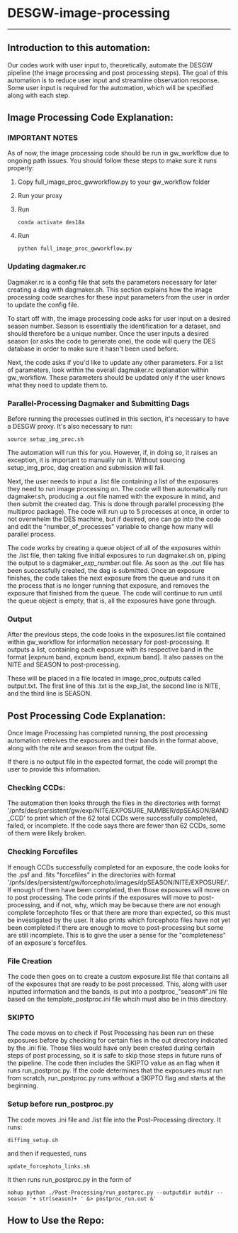 # DESGW-image-processing
---
## Introduction to this automation:
Our codes work with user input to, theoretically, automate the DESGW pipeline (the image processing and post processing steps). The goal of this automation is to reduce user input and streamline observation response. Some user input is required for the automation, which will be specified along with each step.
## Image Processing Code Explanation:
### IMPORTANT NOTES
As of now, the image processing code should be run in gw_workflow due to ongoing path issues. You should follow these steps to make sure it runs properly:

1. Copy full_image_proc_gwworkflow.py to your gw_workflow folder
2. Run your proxy
2. Run

    ```
    conda activate des18a
    ```
3. Run

    ```
    python full_image_proc_gwworkflow.py 
    ```

### Updating dagmaker.rc
Dagmaker.rc is a config file that sets the parameters necessary for later creating a dag with dagmaker.sh. This section explains how the image processing code searches for these input parameters from the user in order to update the config file. 

To start off with, the image processing code asks for user input on a desired season number. Season is essentially the identification for a dataset, and should therefore be a unique number. Once the user inputs a desired season (or asks the code to generate one), the code will query the DES database in order to make sure it hasn't been used before. 

Next, the code asks if you'd like to update any other parameters. For a list of parameters, look within the overall dagmaker.rc explanation within gw_workflow. These parameters should be updated only if the user knows what they need to update them to.

### Parallel-Processing Dagmaker and Submitting Dags
Before running the processes outlined in this section, it's necessary to have a DESGW proxy. It's also necessary to run:

    source setup_img_proc.sh
  
The automation will run this for you. However, if, in doing so, it raises an exception, it is important to manually run it. Without sourcing setup_img_proc, dag creation and submission will fail.

Next, the user needs to input a .list file containing a list of the exposures they need to run image processing on. The code will then automatically run dagmaker.sh, producing a .out file named with the exposure in mind, and then submit the created dag. This is done through parallel processing (the multiproc package). The code will run up to 5 processes at once, in order to not overwhelm the DES machine, but if desired, one can go into the code and edit the "number_of_processes" variable to change how many will parallel process. 

The code works by creating a queue object of all of the exposures within the .list file, then taking five initial exposures to run dagmaker.sh on, piping the output to a dagmaker_*exp_number*.out file. As soon as the .out file has been successfully created, the dag is submitted. Once an exposure finishes, the code takes the next exposure from the queue and runs it on the process that is no longer running that exposure, and removes the exposure that finished from the queue. The code will continue to run until the queue object is empty, that is, all the exposures have gone through. 

### Output
After the previous steps, the code looks in the exposures.list file contained within gw_workflow for information necessary for post-processing. It outputs a list, containing each exposure with its respective band in the format [expnum band, expnum band, expnum band]. It also passes on the NITE and SEASON to post-processing. 

These will be placed in a file located in image_proc_outputs called output.txt. The first line of this .txt is the exp_list, the second line is NITE, and the third line is SEASON. 

## Post Processing Code Explanation:
Once Image Processing has completed running, the post processing automation retreives the exposures and their bands in the format above, along with the nite and season from the output file. 

If there is no output file in the expected format, the code will prompt the user to provide this information. 

### Checking CCDs:
The automation then looks through the files in the directories with format '/pnfs/des/persistent/gw/exp/NITE/EXPOSURE_NUMBER/dpSEASON/BAND_CCD' to print which of the 62 total CCDs were successfully completed, failed, or incomplete. If the code says there are fewer than 62 CCDs, some of them were likely broken. 

### Checking Forcefiles
If enough CCDs successfully completed for an exposure, the code looks for the .psf and .fits "forcefiles" in the directories with format '/pnfs/des/persistent/gw/forcephoto/images/dpSEASON/NITE/EXPOSURE/'. If enough of them have been completed, then those exposures will move on to post processing. The code prints if the exposures will move to post-processing, and if not, why, which may be because there are not enough complete forcephoto files or that there are more than expected, so this must be investigated by the user. It also prints which forcephoto files have not yet been completed if there are enough to move to post-processing but some are still incomplete. This is to give the user a sense for the "completeness" of an exposure's forcefiles. 

### File Creation
The code then goes on to create a custom exposure.list file that contains all of the exposures that are ready to be post processed. This, along with user inputted information and the bands, is put into a postproc_"season#".ini file based on the template_postproc.ini file whcih must also be in this directory.

### SKIPTO
The code moves on to check if Post Processing has been run on these exposures before by checking for certain files in the out directory indicated by the .ini file. Those files would have only been created during certain steps of post processing, so it is safe to skip those steps in future runs of the pipeline. The code then includes the SKIPTO value as an flag when it runs run_postproc.py. If the code determines that the exposures must run from scratch, run_postproc.py runs without a SKIPTO flag and starts at the beginning.

### Setup before run_postproc.py
The code moves .ini file and .list file into the Post-Processing directory. It runs:

    diffimg_setup.sh
    
and then if requested, runs

    update_forcephoto_links.sh

It then runs run_postproc.py in the form of

    nohup python ./Post-Processing/run_postproc.py --outputdir outdir --season '+ str(season)+ ' &> postproc_run.out &'

## How to Use the Repo:

